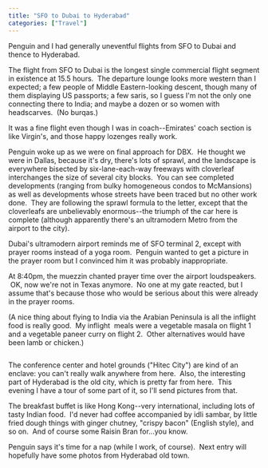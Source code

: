 ```yaml
---
title: "SFO to Dubai to Hyderabad"
categories: ["Travel"]
---
```


Penguin and I had generally uneventful flights from SFO to Dubai and thence to Hyderabad.

The flight from SFO to Dubai is the longest single commercial flight segment in existence at 15.5 hours.  The departure lounge looks more western than I expected; a few people of Middle Eastern-looking descent, though many of them displaying US passports; a few saris, so I guess I'm not the only one connecting there to India; and maybe a dozen or so women with headscarves.  (No burqas.)

It was a fine flight even though I was in coach--Emirates' coach section is like Virgin's, and those happy lozenges really work.

Penguin woke up as we were on final approach for DBX.  He thought we were in Dallas, because it's dry, there's lots of sprawl, and the landscape is everywhere bisected by six-lane-each-way freeways with cloverleaf interchanges the size of several city blocks.  You can see completed developments (ranging from bulky homogeneous condos to McMansions) as well as developments whose streets have been traced but no other work done.  They are following the sprawl formula to the letter, except that the cloverleafs are unbelievably enormous--the triumph of the car here is complete (although apparently there's an ultramodern Metro from the airport to the city).

Dubai's ultramodern airport reminds me of SFO terminal 2, except with prayer rooms instead of a yoga room.  Penguin wanted to get a picture in the prayer room but I convinced him it was probably inappropriate.

At 8:40pm, the muezzin chanted prayer time over the airport loudspeakers.  OK, now we're not in Texas anymore.  No one at my gate reacted, but I assume that's because those who would be serious about this were already in the prayer rooms.

(A nice thing about flying to India via the Arabian Peninsula is all the inflight food is really good.  My inflight  meals were a vegetable masala on flight 1 and a vegetable paneer curry on flight 2.  Other alternatives would have been lamb or chicken.)

<figure><img src='/assets/img/2014-05-30-sfo-dbx-hyd/IMG_2575.jpeg' alt=''></figure>

The conference center and hotel grounds ("Hitec City") are kind of an enclave: you can't really walk anywhere from here.  Also, the interesting part of Hyderabad is the old city, which is pretty far from here.  This evening I have a tour of some part of it, so I'll send pictures from that.

The breakfast buffet is like Hong Kong--very international, including lots of tasty Indian food.  I'd never had coffee accompanied by idli sambar, by little fried dough things with ginger chutney, "crispy bacon" (English style), and so on.  And of course some Raisin Bran for...you know.

Penguin says it's time for a nap (while I work, of course).  Next entry will hopefully have some photos from Hyderabad old town.
